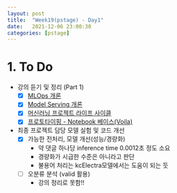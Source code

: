 ```yaml
---
layout: post
title:  "Week19(pstage) - Day1"
date:   2021-12-06 23:00:30
categories: [pstage]
---
```

 
# 1. To Do
* 강의 듣기 및 정리 (Part 1)
    * [x] [MLOps 개론](https://kyunghyunlim.github.io/ml_ai/serving/2021/12/06/sv_1.html)
    * [x] [Model Serving 개론](https://kyunghyunlim.github.io/ml_ai/serving/2021/12/06/sv_2.html)
    * [x] [머신러닝 프로젝트 라이프 사이클](https://kyunghyunlim.github.io/ml_ai/serving/2021/12/06/sv_3.html)
    * [x] [프로토타이핑 - Notebook 베이스(Voila)](https://kyunghyunlim.github.io/ml_ai/serving/2021/12/06/sv_4.html)
* 최종 프로젝트 담당 모델 실험 및 코드 개선
    * [x] 가능한 전처리, 모델 개선(성능/경량화)
        * 약 댓글 하나당 inference time 0.0012초 정도 소요
        * 경량화가 시급한 수준은 아니라고 판단
        * 불용어 처리는 kcElectra모델에서는 도움이 되는 듯
    * [ ] 오분류 분석 (valid 활용)
        * 강의 정리로 못함!!





